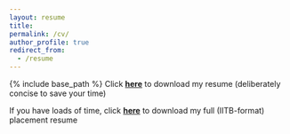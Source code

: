 ```yaml
---
layout: resume
title:
permalink: /cv/
author_profile: true
redirect_from:
  - /resume
---
```

<!-- Change to be made: Write everything in detail here. Make the concise one on PDF -->
{% include base_path %}
Click [**here**](/files/Concise-Resume-Mithil.pdf) to download my resume (deliberately concise to save your time)  

If you have loads of time, click [**here**](/files/Mithil-Vakde-Resume.pdf) to download my full (IITB-format) placement resume  

<!-- <span style = "margin-left: -25px;">To respect your time, I include only points relevant to the role. Find my standard, full resume [**here**](/files/Mithil-Vakde-Resume.pdf) (read at your own peril)</span>   -->

<!-- **<span style = "font-size:1.7em; margin-left: -25px;">Education</span>**  
IIT Bombay, B.Tech Engineering Physics (8.59/10), Graduated in 2023  

**<span style = "font-size:1.7em; margin-left: -25px;">Academic Achievements</span>**  
Top 25 all India @ INAO: invited to the Team India selection camp for the International Olympiads  
Among the 73 undergraduates selected nationwide for the NIUS physics program  
KVPY Fellowship – All India Rank 326

**<span style = "font-size:1.7em; margin-left: -25px;">Professional Experience</span>**  
**<span style = "font-size:1em;">[Tata Industries](https://tataindustries.com/) | Intern - Technology Investment Strategy (Mar'23 - Jun'23)</span>**  
Regularly presented the insights & exploration plans I developed to top leadership

**<span style = "font-size:1em;">Co-founder - Soilo (Jan'23 - July'23)</span>**  
Secured INR 50K in funding | Developed a marker recognition algorithm for drones  

**<span style = "font-size:1em;">Research Intern - Université Paris-Saclay (May'22 - July'22)</span>**  
Experimental Biophysics - discovered a correlation between viral DNA content & light absorption

**<span style = "font-size:1.7em; margin-left: -25px;">Leadership and Organizational Experience</span>**  
**<span style = "font-size:1em;">Cabinet Head, Student Mentor Program (2021 - 2023)</span>**  
Student rep. - Academic Rehabilitation Committee | Led the post-COVID onboarding of 1.5K sophomores

**<span style = "font-size:1.2em;">Coordinator - Aerial Robotics Team (Sep'19 - Sep'20)</span>**  
Secured INR 0.8M in funding | Reduced project costs by 40% | Designed the recruit training program 

**<span style = "font-size:1.2em;">Head choreographer, IIT Bombay Dance Team</span>**
1 Gold, 3 Silvers and thrice finalists @ IIITH, IITM, IIM-C, Inter-IITs, Mood Indigo -->